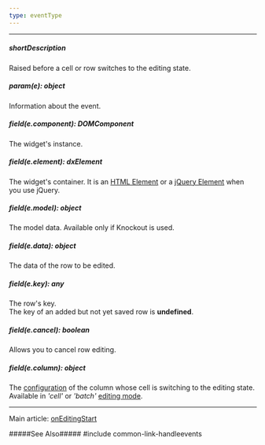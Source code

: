 ```yaml
---
type: eventType
---
```

---
##### shortDescription
Raised before a cell or row switches to the editing state.

##### param(e): object
Information about the event.

##### field(e.component): DOMComponent
The widget's instance.

##### field(e.element): dxElement
The widget's container. It is an [HTML Element](https://developer.mozilla.org/en-US/docs/Web/API/HTMLElement) or a [jQuery Element](https://api.jquery.com/Types/#jQuery) when you use jQuery.

##### field(e.model): object
The model data. Available only if Knockout is used.

##### field(e.data): object
The data of the row to be edited.

##### field(e.key): any
The row's key.     
The key of an added but not yet saved row is **undefined**.

##### field(e.cancel): boolean
Allows you to cancel row editing.

##### field(e.column): object
The [configuration](/api-reference/10%20UI%20Widgets/dxTreeList/1%20Configuration/columns '/Documentation/ApiReference/UI_Widgets/dxTreeList/Configuration/columns/') of the column whose cell is switching to the editing state. Available in *'cell'* or *'batch'* [editing mode](/api-reference/10%20UI%20Widgets/GridBase/1%20Configuration/editing/mode.md '/Documentation/ApiReference/UI_Widgets/dxTreeList/Configuration/editing/#mode').

---
Main article: [onEditingStart](/api-reference/10%20UI%20Widgets/dxTreeList/1%20Configuration/onEditingStart.md '/Documentation/ApiReference/UI_Widgets/dxTreeList/Configuration/#onEditingStart')

#####See Also#####
#include common-link-handleevents